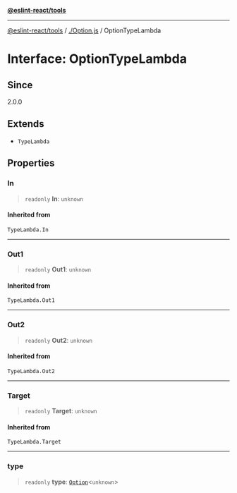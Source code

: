 [**@eslint-react/tools**](../../README.md)

***

[@eslint-react/tools](../../README.md) / [./Option.js](../README.md) / OptionTypeLambda

# Interface: OptionTypeLambda

## Since

2.0.0

## Extends

- `TypeLambda`

## Properties

### In

> `readonly` **In**: `unknown`

#### Inherited from

`TypeLambda.In`

***

### Out1

> `readonly` **Out1**: `unknown`

#### Inherited from

`TypeLambda.Out1`

***

### Out2

> `readonly` **Out2**: `unknown`

#### Inherited from

`TypeLambda.Out2`

***

### Target

> `readonly` **Target**: `unknown`

#### Inherited from

`TypeLambda.Target`

***

### type

> `readonly` **type**: [`Option`](../type-aliases/Option.md)\<`unknown`\>
